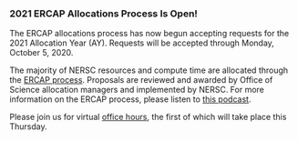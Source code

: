 ### 2021 ERCAP Allocations Process Is Open!

The ERCAP allocations process has now begun accepting requests for the 2021
Allocation Year (AY). Requests will be accepted through Monday, October 5, 2020.

The majority of NERSC resources and compute time are allocated through the
[ERCAP process](https://www.nersc.gov/users/accounts/allocations/2021-call-for-proposals-to-use-nersc-resources/).
Proposals are reviewed and awarded by Office of Science allocation managers and 
implemented by NERSC. For more information on the ERCAP process, please listen 
to [this podcast](https://anchor.fm/nersc-news/episodes/ERCAP-Allocation-Requests-Clayton-Bagwell-Interview-e4u09l). 

Please join us for virtual [office hours](#ercapofficehrs), the first of which 
will take place this Thursday.
